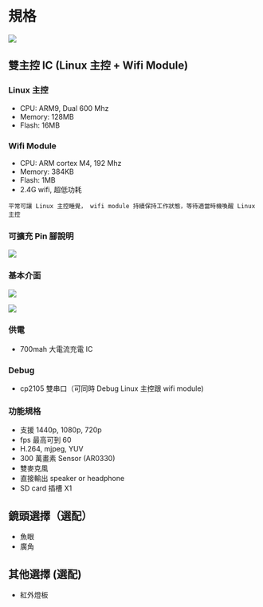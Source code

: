 # 規格

![](https://relajet-co.gitbooks.io/relajet-c-series/content/assets/box-1.jpg)

## 雙主控 IC (Linux 主控 + Wifi Module)

### Linux 主控
* CPU: ARM9, Dual 600 Mhz
* Memory: 128MB
* Flash: 16MB

### Wifi Module
* CPU: ARM cortex M4, 192 Mhz
* Memory: 384KB
* Flash: 1MB
* 2.4G wifi, 超低功耗

`` 平常可讓 Linux 主控睡覺， wifi module 持續保持工作狀態，等待適當時機喚醒 Linux 主控  ``

### 可擴充 Pin 腳說明

![](https://relajet-co.gitbooks.io/relajet-c-series/content/assets/c-series-pinmux.png)

### 基本介面

![](https://relajet-co.gitbooks.io/relajet-c-series/content/assets/front_side_view.png)

![](https://relajet-co.gitbooks.io/relajet-c-series/content/assets/back_side_view.png)


### 供電
* 700mah 大電流充電 IC

### Debug
* cp2105 雙串口（可同時 Debug Linux 主控跟 wifi module)

### 功能規格
* 支援 1440p, 1080p, 720p
* fps 最高可到 60
* H.264, mjpeg, YUV
* 300 萬畫素 Sensor (AR0330)
* 雙麥克風
* 直接輸出 speaker or headphone
* SD card 插槽 X1

## 鏡頭選擇（選配）
* 魚眼
* 廣角

## 其他選擇 (選配)
* 紅外燈板
